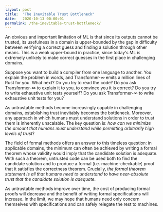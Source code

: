 ```yaml
---
layout: post
title:  "The Inevitable Trust Bottleneck"
date:   2020-10-13 00:00:01
permalink: /the-inevitable-trust-bottleneck/
---
```


An obvious and important limitation of ML is that since its outputs cannot be trusted,
its usefulness in a domain is upper-bounded by the gap in difficulty between verifying a correct guess and finding a solution through other means.
This is a weak upper-bound in practice, since today's ML is extremely unlikely to make correct guesses in the first place in challenging domains.

Suppose you want to build a compiler from one language to another. You explain the problem in words, and Transformer-&infin; emits
a million lines of Rust for you. What next? Do you try to read the code? Do you ask Transformer-&infin; to explain it to you, to convince you it is correct?
Do you try to write exhaustive unit tests yourself? Do you ask Transformer-&infin; to write exhaustive unit tests for you?

As untrustable methods become increasingly capable in challenging domains, establishing trust inevitably becomes the bottleneck.
Moreover, any approach in which humans must understand solutions in order to trust them is inherently unscalable.
The key question is: *how can we minimize the amount that humans must understand while permitting arbitrarily high levels of trust*?

The field of formal methods offers an answer to this timeless question: in applicable domains, the minimum can often be achieved by writing a formal
theorem whose validity would imply that the candidate solution is adequate. With such a theorem, untrusted code can be used both to
find the candidate solution and to produce a formal (i.e. machine-checkable) proof that it satisfies the correctness theorem.
Crucially, *the formal theorem statement is all that humans need to understand to have near-absolute trust that the candidate solution is adequate*.

As untrustable methods improve over time, the cost of producing formal proofs will decrease and the benefit of writing formal specifications
will increase. In the limit, we may hope that humans need only concern themselves with specifications and can safely relegate the rest to machines.
